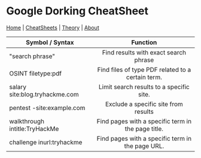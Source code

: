 # Google Dorking CheatSheet
[Home](index.md) | [CheatSheets](cheatsheets.md) | [Theory](theory.md) | [About](about.md)

| Symbol / Syntax                | Function                                           | 
| ------------------------------ | :------------------------------------------------: |
| "search phrase"                | Find results with exact search phrase              |
| OSINT filetype:pdf             | Find files of type PDF related to a certain term.  |
| salary site:blog.tryhackme.com | Limit search results to a specific site.           | 
| pentest -site:example.com      | Exclude a specific site from results               | 
| walkthrough intitle:TryHackMe  | Find pages with a specific term in the page title. |
| challenge inurl:tryhackme      | Find pages with a specific term in the page URL.   | 
